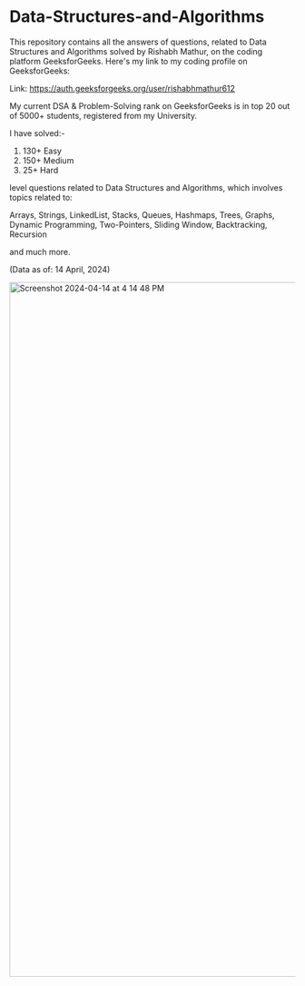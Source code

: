 # Data-Structures-and-Algorithms
This repository contains all the answers of questions, related to Data Structures and Algorithms solved by Rishabh Mathur, on the coding platform GeeksforGeeks. Here's my link to my coding profile on GeeksforGeeks:

Link: https://auth.geeksforgeeks.org/user/rishabhmathur612

My current DSA & Problem-Solving rank on GeeksforGeeks is in top 20 out of 5000+ students, registered from my University.

I have solved:-

  1. 130+ Easy
  2. 150+ Medium
  3. 25+ Hard

level questions related to Data Structures and Algorithms, which involves topics related to: 

Arrays, 
Strings, 
LinkedList, 
Stacks, 
Queues, 
Hashmaps, 
Trees, 
Graphs, 
Dynamic Programming, 
Two-Pointers, 
Sliding Window, 
Backtracking, 
Recursion 

and much more.

(Data as of: 14 April, 2024)

<img width="1224" alt="Screenshot 2024-04-14 at 4 14 48 PM" src="https://github.com/RishabhMathur06/Data-Structures-and-Algorithms/assets/107912515/f520c9bd-37a8-4bbf-9df8-e9141889bc54">


